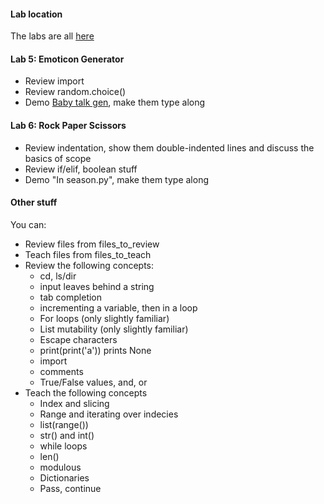 #### Lab location

The labs are all [here](https://github.com/PdxCodeGuild/IntroToProgramming/tree/master/labs)

#### Lab 5: Emoticon Generator

* Review import
* Review random.choice()
* Demo [Baby talk gen](/lab_hint_demos/baby_talk_gen.py), make them type along

#### Lab 6: Rock Paper Scissors

* Review indentation, show them double-indented lines and discuss the basics of scope
* Review if/elif, boolean stuff
* Demo "In season.py", make them type along

#### Other stuff

You can:
* Review files from files\_to\_review
* Teach files from files\_to\_teach
* Review the following concepts:
  * cd, ls/dir
  * input leaves behind a string
  * tab completion
  * incrementing a variable, then in a loop
  * For loops (only slightly familiar)
  * List mutability (only slightly familiar)
  * Escape characters
  * print(print('a')) prints None
  * import
  * comments
  * True/False values, and, or
* Teach the following concepts
  * Index and slicing
  * Range and iterating over indecies
  * list(range())
  * str() and int()
  * while loops
  * len()
  * modulous
  * Dictionaries
  * Pass, continue


